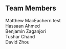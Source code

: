 ## Team Members

Matthew MacEachern test<br>
Hassaan Ahmed <br>
Benjamin Zaganjori <br>
Tushar Chand <br>
David Zhou <br>
